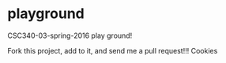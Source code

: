 # playground
CSC340-03-spring-2016 play ground!

Fork this project, add to it, and send me a pull request!!!
Cookies
